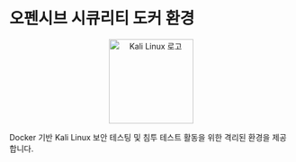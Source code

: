 # 오펜시브 시큐리티 도커 환경

<div align="center">
    <img src="https://www.kali.org/images/kali-dragon-icon.svg" alt="Kali Linux 로고" width="150" />
</div>

Docker 기반 Kali Linux 보안 테스팅 및 침투 테스트 활동을 위한 격리된 환경을 제공합니다.
